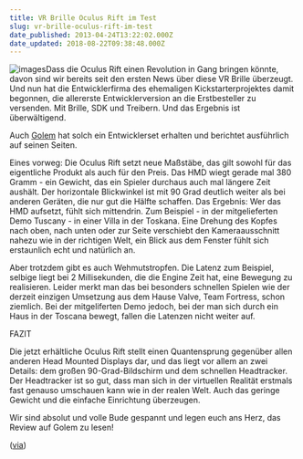 ```yaml
---
title: VR Brille Oculus Rift im Test
slug: vr-brille-oculus-rift-im-test
date_published: 2013-04-24T13:22:02.000Z
date_updated: 2018-08-22T09:38:48.000Z
---
```


![images](//picdump.thafaker.de/2013/04/images-100x80.jpg)Dass die Oculus Rift einen Revolution in Gang bringen könnte, davon sind wir bereits seit den ersten News über diese VR Brille überzeugt. Und nun hat die Entwicklerfirma des ehemaligen Kickstarterprojektes damit begonnen, die allererste Entwicklerversion an die Erstbesteller zu versenden. Mit Brille, SDK und Treibern. Und das Ergebnis ist überwältigend. 

Auch [Golem](http://www.golem.de/news/test-oculus-rift-dev-glotz-wuerg-freu-1304-98885.html) hat solch ein Entwicklerset erhalten und berichtet ausführlich auf seinen Seiten.

Eines vorweg: Die Oculus Rift setzt neue Maßstäbe, das gilt sowohl für das eigentliche Produkt als auch für den Preis. Das HMD wiegt gerade mal 380 Gramm - ein Gewicht, das ein Spieler durchaus auch mal längere Zeit aushält. Der horizontale Blickwinkel ist mit 90 Grad deutlich weiter als bei anderen Geräten, die nur gut die Hälfte schaffen. Das Ergebnis: Wer das HMD aufsetzt, fühlt sich mittendrin. Zum Beispiel - in der mitgelieferten Demo Tuscany - in einer Villa in der Toskana. Eine Drehung des Kopfes nach oben, nach unten oder zur Seite verschiebt den Kameraausschnitt nahezu wie in der richtigen Welt, ein Blick aus dem Fenster fühlt sich erstaunlich echt und natürlich an.

Aber trotzdem gibt es auch Wehmutstropfen. Die Latenz zum Beispiel, selbige liegt bei 2 Millisekunden, die die Engine Zeit hat, eine Bewegung zu realisieren. Leider merkt man das bei besonders schnellen Spielen wie der derzeit einzigen Umsetzung aus dem Hause Valve, Team Fortress, schon ziemlich. Bei der mitgeliferten Demo jedoch, bei der man sich durch ein Haus in der Toscana bewegt, fallen die Latenzen nicht weiter auf.

FAZIT

Die jetzt erhältliche Oculus Rift stellt einen Quantensprung gegenüber allen anderen Head Mounted Displays dar, und das liegt vor allem an zwei Details: dem großen 90-Grad-Bildschirm und dem schnellen Headtracker. Der Headtracker ist so gut, dass man sich in der virtuellen Realität erstmals fast genauso umschauen kann wie in der realen Welt. Auch das geringe Gewicht und die einfache Einrichtung überzeugen.

Wir sind absolut und volle Bude gespannt und legen euch ans Herz, das Review auf Golem zu lesen!

([via](http://www.golem.de/news/test-oculus-rift-dev-glotz-wuerg-freu-1304-98885.html))
